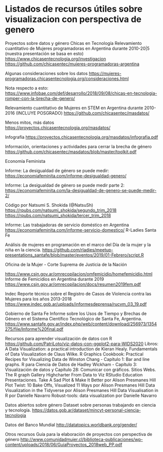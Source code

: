 # Listados de recursos útiles sobre visualizacion con perspectiva de genero


Proyectos sobre datos y género
Chicas en Tecnología
Relevamiento cuantitativo de Mujeres programadoras en Argentina durante 2010-20|5 (nuestra presentación se basa en esto)
https://www.chicasentecnologia.org/investigacion
https://github.com/chicasentec/mujeres-programadoras-argentina

Algunas consideraciones sobre los datos
https://mujeres-programadoras.chicasentecnologia.org/consideraciones.html

Nota respecto a esto: https://www.infobae.com/def/desarrollo/2018/09/08/chicas-en-tecnologia-romper-con-la-brecha-de-genero/

Relevamiento cuantitativo de Mujeres en STEM en Argentina durante 2010-2016
(INCLUYE POSGRADO)
https://github.com/chicasentec/masdatos/

Menos mitos, más datos
https://proyectos.chicasentecnologia.org/masdatos/

Infografía
https://proyectos.chicasentecnologia.org/masdatos/infografia.pdf

Información, orientaciones y actividades para cerrar la brecha de género
https://github.com/chicasentec/masdatos/blob/master/toolkit.pdf

Economía Feminista

Informe: La desigualdad de género se puede medir: https://economiafeminita.com/informe-desigualdad-genero/

Informe: La desigualdad de género se puede medir parte 2: 
https://economiafeminita.com/la-desigualdad-de-genero-se-puede-medir-2/

Código por Natsumi S. Shokida (@NatsuSh)
https://rpubs.com/natsumi_shokida/segundo_trim_2018
https://rpubs.com/natsumi_shokida/tercer_trim_2018

Informe: Las trabajadoras de servicio doméstico en Argentina
https://economiafeminita.com/informe-servicio-domestico/
R-Ladies Santa Fe

Análisis de mujeres en programación en el marco del Día de la mujer y la niña en la ciencia.
https://github.com/rladies/meetup-presentations_santafe/blob/master/eventos/2019/01-Febrero/script.R

Oficina de la Mujer - Corte Suprema de Justicia de la Nación

https://www.csjn.gov.ar/omrecopilacion/omfemicidio/homefemicidio.html
Informe de Femicidios en Argentina durante 2019
https://www.csjn.gov.ar/omrecopilacion/docs/resumen2019fem.pdf

Indec
Reporte técnico sobre el Registro de Casos de Violencia contra las Mujeres para los años 2013-2018 
https://www.indec.gob.ar/uploads/informesdeprensa/rucvm_03_19.pdf

Gobierno de Santa Fe
Informe sobre los  Usos de Tiempo y Brechas de Género en el Sistema Científico Tecnológico de Santa Fe, Argentina. 
https://www.santafe.gov.ar/index.php/web/content/download/256973/1354275/file/Informe%20final.pdf


Recursos para aprender visualización de datos con R
https://github.com/PatriLoto/viz-datos-con-ggplot2-para-WIDS2020
Libros:
A Data Visualization: a practical introduction de Kieran Healy.
Fundamentals of Data Visualization de Claus Wilke.
R Graphics Cookbook: Practical Recipes for Visualizing Data de Winston Chang - Capítulo 1: Bar and line graphs.
R para Ciencia de Datos de Hadley Wickham - Capítulo 3: Visualización de datos y Capítulo 28: Comunicar con gráficos.
Sitios Webs.
The R graph Gallery
Highcharter
From Data to Viz
RStudio Education
Presentaciones.
Take A Sad Plot & Make It Better por Alison Presmanes Hill
Plot Twist: 10 Bake Offs, Visualized 11 Ways por Alison Presmanes Hill
Data Visualization in the Tidyverse por Alison Presmanes Hill
Data Visualisation in R por Danielle Navarro
Robust-tools: data visualization por Danielle Navarro
 
Datos abiertos sobre género
Dataset sobre personas trabajando en ciencia y tecnología.
https://datos.gob.ar/dataset/mincyt-personal-ciencia-tecnologia 

Datos del Banco Mundial
http://datatopics.worldbank.org/gender/ 
 
Otros recursos
Guía para la elaboración de proyectos con perspectiva de género
http://www.comunidadmujer.cl/biblioteca-publicaciones/wp-content/uploads/2018/06/GuiaProyectos_2018web_PP.pdf


